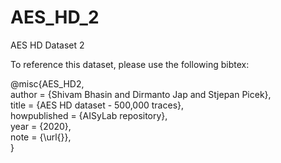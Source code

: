 # AES_HD_2
AES HD Dataset 2

To reference this dataset, please use the following bibtex:

@misc{AES_HD2,\
    author = {Shivam Bhasin and Dirmanto Jap and Stjepan Picek},\
    title = {AES HD dataset - 500\,000 traces},\
    howpublished = {AISyLab repository},\
    year = {2020},\
    note = {\url{}},\
}
